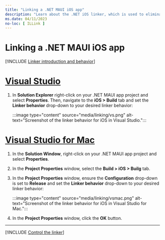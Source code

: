 ```yaml
---
title: "Linking a .NET MAUI iOS app"
description: "Learn about the .NET iOS linker, which is used to eliminate unused code from a .NET MAUI iOS app in order to reduce its size."
ms.date: 04/11/2023
no-loc: [ ILLink ]
---
```


# Linking a .NET MAUI iOS app

[!INCLUDE [Linker introduction and behavior](../macios/includes/linker-behavior.md)]

<!-- markdownlint-disable MD025 -->
# [Visual Studio](#tab/vs)
<!-- markdownlint-enable MD025 -->

1. In **Solution Explorer** right-click on your .NET MAUI app project and select **Properties**. Then, navigate to the **iOS > Build** tab and set the **Linker behavior** drop-down to your desired linker behavior:

    :::image type="content" source="media/linking/vs.png" alt-text="Screenshot of the linker behavior for iOS in Visual Studio.":::

<!-- markdownlint-disable MD025 -->
# [Visual Studio for Mac](#tab/vsmac)
<!-- markdownlint-enable MD025 -->

1. In the **Solution Window**, right-click on your .NET MAUI app project and select **Properties**.
1. In the **Project Properties** window, select the **Build > iOS > Builg** tab.
1. In the **Project Properties** window, ensure the **Configuration** drop-down is set to **Release** and set the **Linker behavior** drop-down to your desired linker behavior:

    :::image type="content" source="media/linking/vsmac.png" alt-text="Screenshot of the linker behavior for iOS in Visual Studio for Mac.":::

1. In the **Project Properties** window, click the **OK** button.

----

[!INCLUDE [Control the linker](../macios/includes/linker-control.md)]
